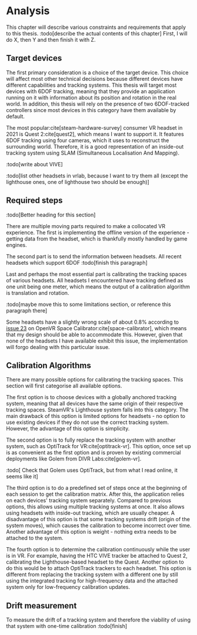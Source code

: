 # Analysis

This chapter will describe various constraints and requirements that apply to this thesis. :todo[describe the actual contents of this chapter] First, I will do X, then Y and then finish it with Z.

## Target devices

The first primary consideration is a choice of the target device. This choice will affect most other technical decisions because different devices have different capabilities and tracking systems. This thesis will target most devices with 6DOF tracking, meaning that they provide an application running on it with information about its position and rotation in the real world. In addition, this thesis will rely on the presence of two 6DOF-tracked controllers since most devices in this category have them available by default.

The most popular:cite[steam-hardware-survey] consumer VR headset in 2021 is Quest 2:cite[quest2], which means I want to support it. It features 6DOF tracking using four cameras, which it uses to reconstruct the surrounding world. Therefore, it is a good representation of an inside-out tracking system using SLAM (Simultaneous Localisation And Mapping).

:todo[write about VIVE]

:todo[list other headsets in vrlab, because I want to try them all (except the lighthouse ones, one of lighthouse two should be enough)]

## Required steps

:todo[Better heading for this section]

There are multiple moving parts required to make a collocated VR experience. The first is implementing the offline version of the experience - getting data from the headset, which is thankfully mostly handled by game engines.

The second part is to send the information between headsets. All recent headsets which support 6DOF :todo[finish this paragraph]

Last and perhaps the most essential part is calibrating the tracking spaces of various headsets. All headsets I encountered have tracking defined as one unit being one meter, which means the output of a calibration algorithm is translation and rotation.

:todo[maybe move this to some limitations section, or reference this paragraph there]

Some headsets have a slightly wrong scale of about 0.8% according to [issue 23][1] on OpenVR Space Calibrator:cite[space-calibrator], which means that my design should be able to accommodate this. However, given that none of the headsets I have available exhibit this issue, the implementation will forgo dealing with this particular issue.

[1]: https://github.com/pushrax/openvr-spacecalibrator/issues/23

## Calibration Algorithms

There are many possible options for calibrating the tracking spaces. This section will first categorise all available options.

The first option is to choose devices with a globally anchored tracking system, meaning that all devices have the same origin of their respective tracking spaces. SteamVR's Lighthouse system falls into this category. The main drawback of this option is limited options for headsets - no option to use existing devices if they do not use the correct tracking system. However, the advantage of this option is simplicity.

The second option is to fully replace the tracking system with another system, such as OptiTrack for VR:cite[optitrack-vr]. This option, once set up is as convenient as the first option and is proven by existing commercial deployments like Golem from DIVR Labs:cite[golem-vr].

:todo[ Check that Golem uses OptiTrack, but from what I read online, it seems like it]

The third option is to do a predefined set of steps once at the beginning of each session to get the calibration matrix. After this, the application relies on each devices' tracking system separately. Compared to previous options, this allows using multiple tracking systems at once. It also allows using headsets with inside-out tracking, which are usually cheaper. A disadvantage of this option is that some tracking systems drift (origin of the system moves), which causes the calibration to become incorrect over time. Another advantage of this option is weight - nothing extra needs to be attached to the system.

The fourth option is to determine the calibration continuously while the user is in VR. For example, having the HTC VIVE tracker be attached to Quest 2, calibrating the Lighthouse-based headset to the Quest. Another option to do this would be to attach OptiTrack trackers to each headset. This option is different from replacing the tracking system with a different one by still using the integrated tracking for high-frequency data and the attached system only for low-frequency calibration updates.

## Drift measurement

To measure the drift of a tracking system and therefore the viability of using that system with one-time calibration :todo[finish]
